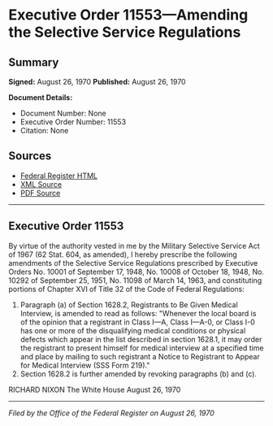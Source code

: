 # Executive Order 11553—Amending the Selective Service Regulations

## Summary

**Signed:** August 26, 1970
**Published:** August 26, 1970

**Document Details:**
- Document Number: None
- Executive Order Number: 11553
- Citation: None

## Sources
- [Federal Register HTML](https://www.presidency.ucsb.edu/documents/executive-order-11553-amending-the-selective-service-regulations)
- [XML Source](None)
- [PDF Source](None)

---

## Executive Order 11553

By virtue of the authority vested in me by the Military Selective Service Act of 1967 (62 Stat. 604, as amended), I hereby prescribe the following amendments of the Selective Service Regulations prescribed by Executive Orders No. 10001 of September 17, 1948, No. 10008 of October 18, 1948, No. 10292 of September 25, 1951, No. 11098 of March 14, 1963, and constituting portions of Chapter XVI of Title 32 of the Code of Federal Regulations:
1. Paragraph (a) of Section 1628.2, Registrants to Be
Given Medical Interview, is amended to read as follows:
"Whenever the local board is of the opinion that a registrant in Class I—A, Class I—A-0, or Class I-0 has one or more of the disqualifying medical conditions or physical defects which appear in the list described in section 1628.1, it may order the registrant to present himself for medical interview at a specified time and place by mailing to such registrant a Notice to Registrant to Appear for Medical Interview (SSS Form 219)."
2. Section 1628.2 is further amended by revoking paragraphs (b) and (c).

RICHARD NIXON
The White House
August 26, 1970

---

*Filed by the Office of the Federal Register on August 26, 1970*
